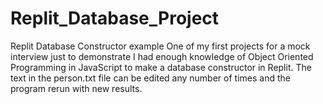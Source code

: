 # Replit_Database_Project
Replit Database Constructor example
One of my first projects for a mock interview just to demonstrate I had enough knowledge of Object Oriented Programming in JavaScript to make a database constructor in Replit. The text in the person.txt file can be edited any number of times and the program rerun with new results.
